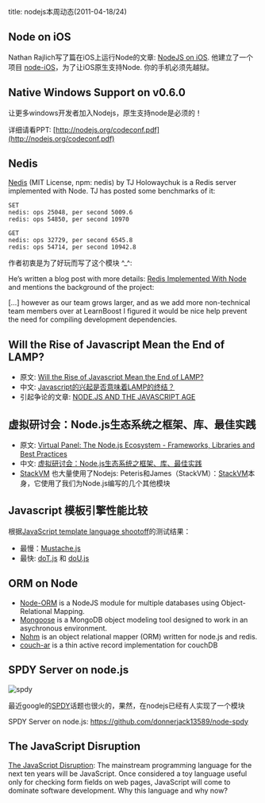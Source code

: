 title: nodejs本周动态(2011-04-18/24)

## Node on iOS

Nathan Rajlich写了篇在iOS上运行Node的文章: [NodeJS on iOS](https://tootallnate.net/nodejs-on-ios). 
他建立了一个项目 [node-iOS](https://github.com/TooTallNate/node-iOS)，为了让iOS原生支持Node. 
你的手机必须先越狱。

## Native Windows Support on v0.6.0

让更多windows开发者加入Nodejs，原生支持node是必须的！

详细请看PPT: [http://nodejs.org/codeconf.pdf](http://nodejs.org/codeconf.pdf)

## Nedis

[Nedis](https://github.com/visionmedia/nedis) (MIT License, npm: nedis) by TJ Holowaychuk is a Redis server implemented with Node. 
TJ has posted some benchmarks of it:

    SET
    nedis: ops 25048, per second 5009.6
    redis: ops 54850, per second 10970

    GET
    nedis: ops 32729, per second 6545.8
    redis: ops 54714, per second 10942.8

作者初衷是为了好玩而写了这个模块 ^_^: 

He’s written a blog post with more details: [Redis Implemented With Node](http://tjholowaychuk.com/post/4595959353/redis-implemented-with-node) and mentions the background of the project:

[…] however as our team grows larger, and as we add more non-technical team members over at LearnBoost I figured it would be nice help prevent the need for compiling development dependencies.

	
## Will the Rise of Javascript Mean the End of LAMP?

 * 原文: [Will the Rise of Javascript Mean the End of LAMP?](http://www.infoq.com/news/2011/04/javascript-lamp)
 * 中文: [Javascript的兴起是否意味着LAMP的终结？](http://www.infoq.com/cn/news/2011/04/javascript-lamp)
 * 引起争论的文章: [NODE.JS AND THE JAVASCRIPT AGE](http://metamarketsgroup.com/blog/node-js-and-the-javascript-age/)

## 虚拟研讨会：Node.js生态系统之框架、库、最佳实践

 * 原文: [Virtual Panel: The Node.js Ecosystem - Frameworks, Libraries and Best Practices](http://www.infoq.com/articles/nodejs-frameworks)
 * 中文: [虚拟研讨会：Node.js生态系统之框架、库、最佳实践](http://www.infoq.com/cn/articles/nodejs-frameworks)
 * [StackVM](http://stackvm.com/) 也大量使用了Nodejs: Peteris和James（StackVM）：[StackVM](http://github.com/pkrumins/stackvm/)本身，它使用了我们为Node.js编写的几个其他模块

## Javascript 模板引擎性能比较

根据[JavaScript template language shootoff](http://jsperf.com/dom-vs-innerhtml-based-templating/128)的测试结果：

 * 最慢：[Mustache.js](https://github.com/janl/mustache.js)
 * 最快: [doT.js](https://github.com/olado/doT) 和 [doU.js](https://github.com/olado/doT)

## ORM on Node

 * [Node-ORM](https://github.com/dresende/node-orm) is a NodeJS module for multiple databases using Object-Relational Mapping.
 * [Mongoose](http://mongoosejs.com/) is a MongoDB object modeling tool designed to work in an asychronous environment.
 * [Nohm](https://github.com/maritz/nohm) is an object relational mapper (ORM) written for node.js and redis.
 * [couch-ar](https://github.com/scottburch/couch-ar) is a thin active record implementation for couchDB
 
## SPDY Server on node.js
![spdy](https://github.com/fengmk2/mk2blog/raw/master/2011/4/spdy.png)

最近google的[SPDY](https://sites.google.com/a/chromium.org/dev/spdy/spdy-whitepaper)话题也很火的，果然，在nodejs已经有人实现了一个模块

SPDY Server on node.js: https://github.com/donnerjack13589/node-spdy

## The JavaScript Disruption

[The JavaScript Disruption](http://www.richardrodger.com/2011/04/05/the-javascript-disruption/): The mainstream programming language for the next ten years will be JavaScript. Once considered a toy language useful only for checking form fields on web pages, JavaScript will come to dominate software development. Why this language and why now?
